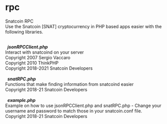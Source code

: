 # rpc
Snatcoin RPC<br>
Use the Snatcoin [SNAT] cryptocurrency in PHP based apps easier with the following libraries.
<br><br>

&ensp;<b><i>jsonRPCClient.php</i></b>
<br>
Interact with snatcoind on your server
<br>
Copyright 2007 Sergio Vaccaro<br>
Copyright 2010 ThinkPHP<br>
Copyright 2018-2021 Snatcoin Developers
<br><br>
&ensp;<b><i>snatRPC.php</i></b>
<br>
Functions that make finding information from snatcoind easier
<br>
Copyright 2018-21 Snatcoin Developers
<br><br>
&ensp;<b><i>example.php</i></b>
<br>
Example on how to use jsonRPCClient.php and snatRPC.php - Change your username and password to match those in your snatcoin.conf file.
<br>
Copyright 2018-21 Snatcoin Developers
